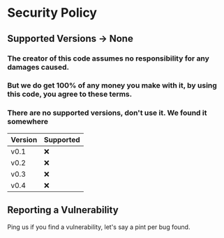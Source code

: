 # Security Policy

## Supported Versions -> None 

### The creator of this code assumes no responsibility for any damages caused.
### But we do get 100% of any money you make with it, by using this code, you agree to these terms.
### There are no supported versions, don't use it. We found it somewhere

| Version | Supported          |
| ------- | ------------------ |
| v0.1  | :x:                |
| v0.2  | :x:                |
| v0.3  | :x:                |
| v0.4  | :x:                |

## Reporting a Vulnerability

Ping us if you find a vulnerability, let's say a pint per bug found.

